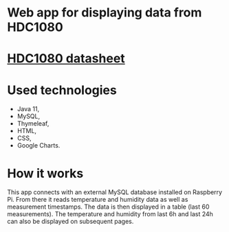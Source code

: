 # Web app for displaying data from HDC1080

# [HDC1080 datasheet](https://www.ti.com/lit/ds/symlink/hdc1080.pdf?ts=1620137207479&ref_url=https%253A%252F%252Fwww.ti.com%252Fproduct%252FHDC1080)

# Used technologies
* Java 11,
* MySQL,
* Thymeleaf, 
* HTML,
* CSS,
* Google Charts.

# How it works
This app connects with an external MySQL database installed on Raspberry Pi. From there it reads temperature and humidity data as well as measurement timestamps. The data is then displayed in a table (last 60 measurements). The temperature and humidity from last 6h and last 24h can also be displayed on subsequent pages.

